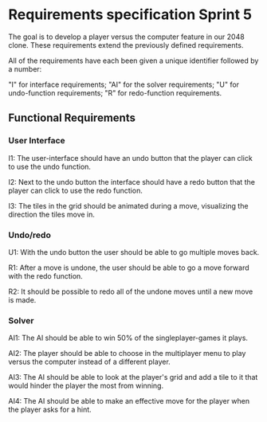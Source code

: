 # Requirements specification Sprint 5

The goal is to develop a player versus the computer feature in our 2048 clone. These
requirements extend the previously defined requirements.

All of the requirements have each been given a unique identifier followed by a
number:

  "I"  for interface requirements;
  "AI" for the solver requirements;
  "U"  for undo-function requirements;
  "R"  for redo-function requirements.

## Functional Requirements

### User Interface

I1: The user-interface should have an undo button that the player can click to use the undo function.

I2: Next to the undo button the interface should have a redo button that the player can click to use the redo function.

I3: The tiles in the grid should be animated during a move, visualizing the direction the tiles move in.

### Undo/redo

U1: With the undo button the user should be able to go multiple moves back.

R1: After a move is undone, the user should be able to go a move forward with the redo function.

R2: It should be possible to redo all of the undone moves until a new move is made.

### Solver

AI1: The AI should be able to win 50% of the singleplayer-games it plays.

AI2: The player should be able to choose in the multiplayer menu to play versus the computer instead of a different player. 

AI3: The AI should be able to look at the player's grid and add a tile to it that would hinder the player the most from winning.

AI4: The AI should be able to make an effective move for the player when the player asks for a hint.







 